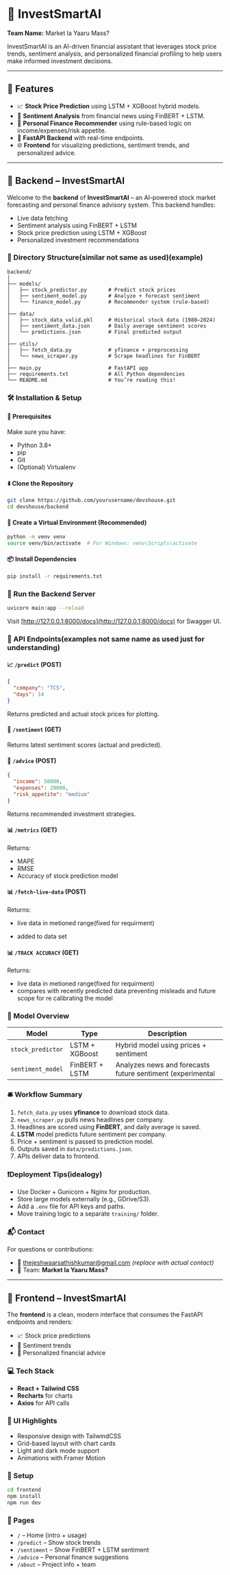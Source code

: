 # 💸 InvestSmartAI

**Team Name:** Market la Yaaru Mass?

InvestSmartAI is an AI-driven financial assistant that leverages stock price trends, sentiment analysis, and personalized financial profiling to help users make informed investment decisions.

---

## 🚀 Features

- 📈 **Stock Price Prediction** using LSTM + XGBoost hybrid models.
- 💬 **Sentiment Analysis** from financial news using FinBERT + LSTM.
- 🧠 **Personal Finance Recommender** using rule-based logic on income/expenses/risk appetite.
- 🔌 **FastAPI Backend** with real-time endpoints.
- 🌐 **Frontend** for visualizing predictions, sentiment trends, and personalized advice.

---

## 🧠 Backend – InvestSmartAI

Welcome to the **backend** of **InvestSmartAI** – an AI-powered stock market forecasting and personal finance advisory system. This backend handles:

- Live data fetching
- Sentiment analysis using FinBERT + LSTM
- Stock price prediction using LSTM + XGBoost
- Personalized investment recommendations

### 📁 Directory Structure(similar not same as used)(example)

```
backend/
│
├── models/
│   ├── stock_predictor.py       # Predict stock prices
│   ├── sentiment_model.py       # Analyze + forecast sentiment
│   └── finance_model.py         # Recommender system (rule-based)
│
├── data/
│   ├── stock_data_valid.pkl     # Historical stock data (1980–2024)
│   ├── sentiment_data.json      # Daily average sentiment scores
│   └── predictions.json         # Final predicted output
│
├── utils/
│   ├── fetch_data.py            # yfinance + preprocessing
│   └── news_scraper.py          # Scrape headlines for FinBERT
│
├── main.py                      # FastAPI app
├── requirements.txt             # All Python dependencies
└── README.md                    # You’re reading this!
```

### 🛠️ Installation & Setup

#### 🔧 Prerequisites

Make sure you have:

- Python 3.8+
- pip
- Git
- (Optional) Virtualenv

#### ⬇️ Clone the Repository

```bash
git clone https://github.com/yourusername/devshouse.git
cd devshouse/backend
```

#### 🐍 Create a Virtual Environment (Recommended)

```bash
python -m venv venv
source venv/bin/activate  # For Windows: venv\Scripts\activate
```

#### 📦 Install Dependencies

```bash
pip install -r requirements.txt
```

### 🚀 Run the Backend Server

```bash
uvicorn main:app --reload
```

Visit [http://127.0.0.1:8000/docs](http://127.0.0.1:8000/docs) for Swagger UI.

### 🧪 API Endpoints(examples not same name as used just for understanding)

#### 📈 `/predict` (POST)

```json
{
  "company": "TCS",
  "days": 14
}
```

Returns predicted and actual stock prices for plotting.

#### 💬 `/sentiment` (GET)

Returns latest sentiment scores (actual and predicted).

#### 👤 `/advice` (POST)

```json
{
  "income": 50000,
  "expenses": 20000,
  "risk_appetite": "medium"
}
```

Returns recommended investment strategies.

#### 📊 `/metrics` (GET)

Returns:
- MAPE
- RMSE
- Accuracy of stock prediction model


#### 📊 `/fetch-live-data` (POST)

Returns:
- live data in metioned range(fixed for requirment)
  
- added to data set

#### 📊 `/TRACK ACCURACY` (GET)

Returns:
- live data in metioned range(fixed for requirment)
- compares with recently predicted data preventing misleads and future scope for re calibrating the model
 

### 🧠 Model Overview

| Model               | Type             | Description                                         |
|---------------------|------------------|-----------------------------------------------------|
| `stock_predictor`   | LSTM + XGBoost   | Hybrid model using prices + sentiment               |
| `sentiment_model`   | FinBERT + LSTM   | Analyzes news and forecasts future sentiment (experimental       |


### 🛎️ Workflow Summary

1. `fetch_data.py` uses **yfinance** to download stock data.
2. `news_scraper.py` pulls news headlines per company.
3. Headlines are scored using **FinBERT**, and daily average is saved.
4. **LSTM** model predicts future sentiment per company.
5. Price + sentiment is passed to prediction model.
6. Outputs saved in `data/predictions.json`.
7. APIs deliver data to frontend.

### ❗Deployment Tips(idealogy)

- Use Docker + Gunicorn + Nginx for production.
- Store large models externally (e.g., GDrive/S3).
- Add a `.env` file for API keys and paths.
- Move training logic to a separate `training/` folder.

### 📬 Contact

For questions or contributions:
- 📧 thejeshwaarsathishkumar@gmail.com *(replace with actual contact)*
- 🧠 Team: **Market la Yaaru Mass?**

---

## 🌟 Frontend – InvestSmartAI

The **frontend** is a clean, modern interface that consumes the FastAPI endpoints and renders:

- 📈 Stock price predictions
- 💬 Sentiment trends
- 👤 Personalized financial advice

### 💻 Tech Stack

- **React + Tailwind CSS**
- **Recharts** for charts
- **Axios** for API calls

### 🎨 UI Highlights

- Responsive design with TailwindCSS
- Grid-based layout with chart cards
- Light and dark mode support
- Animations with Framer Motion

### 🔧 Setup

```bash
cd frontend
npm install
npm run dev
```

### 🧭 Pages

- `/` – Home (intro + usage)
- `/predict` – Show stock trends
- `/sentiment` – Show FinBERT + LSTM sentiment
- `/advice` – Personal finance suggestions
- `/about` – Project info + team

